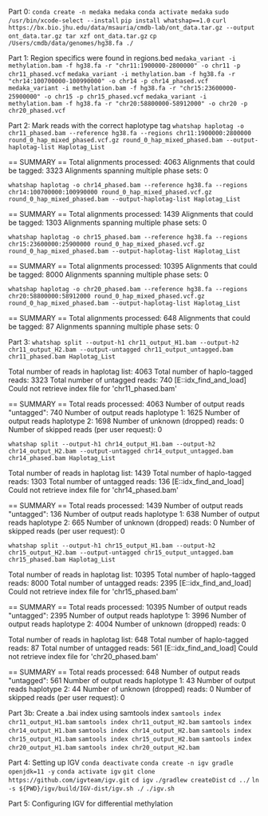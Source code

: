 Part 0: 
`conda create -n medaka medaka`
`conda activate medaka`
`sudo /usr/bin/xcode-select --install`
`pip install whatshap==1.0`
`curl https://bx.bio.jhu.edu/data/msauria/cmdb-lab/ont_data.tar.gz --output ont_data.tar.gz
tar xzf ont_data.tar.gz`
`cp /Users/cmdb/data/genomes/hg38.fa ./`

Part 1: Region specifics were found in regions.bed
`medaka_variant -i methylation.bam -f hg38.fa -r "chr11:1900000-2800000" -o chr11 -p chr11_phased.vcf`
`medaka_variant -i methylation.bam -f hg38.fa -r "chr14:100700000-100990000" -o chr14 -p chr14_phased.vcf`
`medaka_variant -i methylation.bam -f hg38.fa -r "chr15:23600000-25900000" -o chr15 -p chr15_phased.vcf`
`medaka_variant -i methylation.bam -f hg38.fa -r "chr20:58800000-58912000" -o chr20 -p chr20_phased.vcf`

Part 2: Mark reads with the correct haplotype tag
`whatshap haplotag -o chr11_phased.bam --reference hg38.fa --regions chr11:1900000:2800000 round_0_hap_mixed_phased.vcf.gz round_0_hap_mixed_phased.bam --output-haplotag-list Haplotag_List`

== SUMMARY ==
Total alignments processed:                      4063
Alignments that could be tagged:                 3323
Alignments spanning multiple phase sets:            0

`whatshap haplotag -o chr14_phased.bam --reference hg38.fa --regions chr14:100700000:100990000 round_0_hap_mixed_phased.vcf.gz round_0_hap_mixed_phased.bam --output-haplotag-list Haplotag_List`

== SUMMARY ==
Total alignments processed:                      1439
Alignments that could be tagged:                 1303
Alignments spanning multiple phase sets:            0

`whatshap haplotag -o chr15_phased.bam --reference hg38.fa --regions chr15:23600000:25900000 round_0_hap_mixed_phased.vcf.gz round_0_hap_mixed_phased.bam --output-haplotag-list Haplotag_List`

== SUMMARY ==
Total alignments processed:                     10395
Alignments that could be tagged:                 8000
Alignments spanning multiple phase sets:            0

`whatshap haplotag -o chr20_phased.bam --reference hg38.fa --regions chr20:58800000:58912000 round_0_hap_mixed_phased.vcf.gz round_0_hap_mixed_phased.bam --output-haplotag-list Haplotag_List`

== SUMMARY ==
Total alignments processed:                       648
Alignments that could be tagged:                   87
Alignments spanning multiple phase sets:            0

Part 3:
`whatshap split --output-h1 chr11_output_H1.bam --output-h2 chr11_output_H2.bam --output-untagged chr11_output_untagged.bam chr11_phased.bam Haplotag_List`

Total number of reads in haplotag list: 4063
Total number of haplo-tagged reads: 3323
Total number of untagged reads: 740
[E::idx_find_and_load] Could not retrieve index file for 'chr11_phased.bam'

== SUMMARY ==
Total reads processed: 4063
Number of output reads "untagged": 740
Number of output reads haplotype 1: 1625
Number of output reads haplotype 2: 1698
Number of unknown (dropped) reads: 0
Number of skipped reads (per user request): 0

`whatshap split --output-h1 chr14_output_H1.bam --output-h2 chr14_output_H2.bam --output-untagged chr14_output_untagged.bam chr14_phased.bam Haplotag_List`

Total number of reads in haplotag list: 1439
Total number of haplo-tagged reads: 1303
Total number of untagged reads: 136
[E::idx_find_and_load] Could not retrieve index file for 'chr14_phased.bam'

== SUMMARY ==
Total reads processed: 1439
Number of output reads "untagged": 136
Number of output reads haplotype 1: 638
Number of output reads haplotype 2: 665
Number of unknown (dropped) reads: 0
Number of skipped reads (per user request): 0

`whatshap split --output-h1 chr15_output_H1.bam --output-h2 chr15_output_H2.bam --output-untagged chr15_output_untagged.bam chr15_phased.bam Haplotag_List`

Total number of reads in haplotag list: 10395
Total number of haplo-tagged reads: 8000
Total number of untagged reads: 2395
[E::idx_find_and_load] Could not retrieve index file for 'chr15_phased.bam'

== SUMMARY ==
Total reads processed: 10395
Number of output reads "untagged": 2395
Number of output reads haplotype 1: 3996
Number of output reads haplotype 2: 4004
Number of unknown (dropped) reads: 0

Total number of reads in haplotag list: 648
Total number of haplo-tagged reads: 87
Total number of untagged reads: 561
[E::idx_find_and_load] Could not retrieve index file for 'chr20_phased.bam'

== SUMMARY ==
Total reads processed: 648
Number of output reads "untagged": 561
Number of output reads haplotype 1: 43
Number of output reads haplotype 2: 44
Number of unknown (dropped) reads: 0
Number of skipped reads (per user request): 0

Part 3b: Create a .bai index using samtools index
`samtools index chr11_output_H1.bam`
`samtools index chr11_output_H2.bam`
`samtools index chr14_output_H1.bam`
`samtools index chr14_output_H2.bam`
`samtools index chr15_output_H1.bam`
`samtools index chr15_output_H2.bam`
`samtools index chr20_output_H1.bam`
`samtools index chr20_output_H2.bam`

Part 4: Setting up IGV
`conda deactivate`
`conda create -n igv gradle openjdk=11 -y`
`conda activate igv`
`git clone https://github.com/igvteam/igv.git`
`cd igv`
`./gradlew createDist`
`cd ../`
`ln -s ${PWD}/igv/build/IGV-dist/igv.sh ./`
`./igv.sh`

Part 5: Configuring IGV for differential methylation






